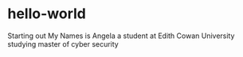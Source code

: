 # hello-world
Starting out
My Names is Angela a student at Edith Cowan University studying master of cyber security
